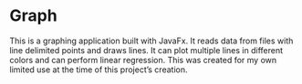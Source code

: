 # Graph

This is a graphing application built with JavaFx. It reads data from files with line delimited points and draws lines. It can plot multiple lines in different colors and can perform linear regression. This was created for my own limited use at the time of this project’s creation.
